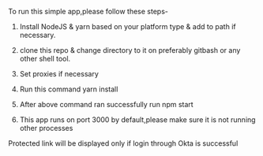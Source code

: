 To run this simple app,please follow these steps-

1. Install NodeJS & yarn based on your platform type & add to path if necessary.

2. clone this repo & change directory to it on preferably gitbash or any other shell tool.

3. Set proxies if necessary

4. Run this command 
yarn install 

5. After above command ran successfully run 
npm start

6. This app runs on port 3000 by default,please make sure it is not running other processes

Protected link will be displayed only if login through Okta is successful
